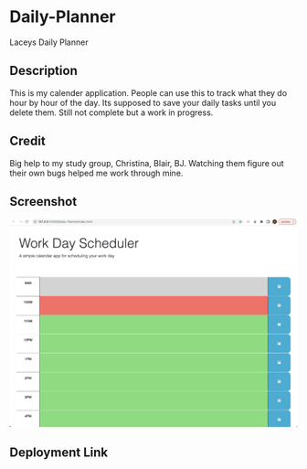 # Daily-Planner
Laceys Daily Planner

 ## Description 

 This is my calender application. People can use this to track what they do hour by hour of the day. Its supposed to save your daily tasks until you delete them. Still not complete but a work in progress.

 ## Credit 

 Big help to my study group, Christina, Blair, BJ. Watching them figure out their own bugs helped me work through mine. 

 ## Screenshot 

 ![screen](./Assets/Images/screen.png)

 ## Deployment Link 

 